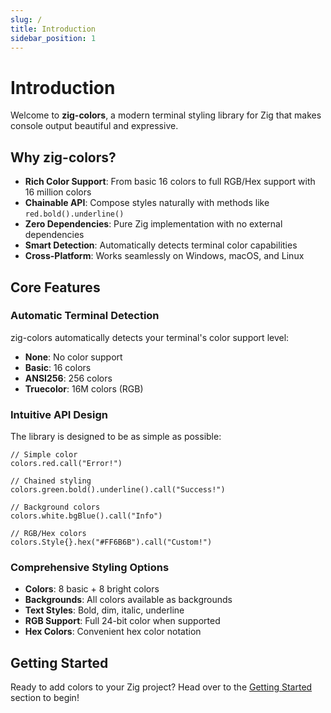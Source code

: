 ```yaml
---
slug: /
title: Introduction
sidebar_position: 1
---
```


# Introduction

Welcome to **zig-colors**, a modern terminal styling library for Zig that makes console output beautiful and expressive.

## Why zig-colors?

- **Rich Color Support**: From basic 16 colors to full RGB/Hex support with 16 million colors
- **Chainable API**: Compose styles naturally with methods like `red.bold().underline()`
- **Zero Dependencies**: Pure Zig implementation with no external dependencies
- **Smart Detection**: Automatically detects terminal color capabilities
- **Cross-Platform**: Works seamlessly on Windows, macOS, and Linux

## Core Features

### Automatic Terminal Detection

zig-colors automatically detects your terminal's color support level:

- **None**: No color support
- **Basic**: 16 colors
- **ANSI256**: 256 colors
- **Truecolor**: 16M colors (RGB)

### Intuitive API Design

The library is designed to be as simple as possible:

```zig
// Simple color
colors.red.call("Error!")

// Chained styling
colors.green.bold().underline().call("Success!")

// Background colors
colors.white.bgBlue().call("Info")

// RGB/Hex colors
colors.Style{}.hex("#FF6B6B").call("Custom!")
```

### Comprehensive Styling Options

- **Colors**: 8 basic + 8 bright colors
- **Backgrounds**: All colors available as backgrounds
- **Text Styles**: Bold, dim, italic, underline
- **RGB Support**: Full 24-bit color when supported
- **Hex Colors**: Convenient hex color notation

## Getting Started

Ready to add colors to your Zig project? Head over to the [Getting Started](getting-started.md) section to begin!
